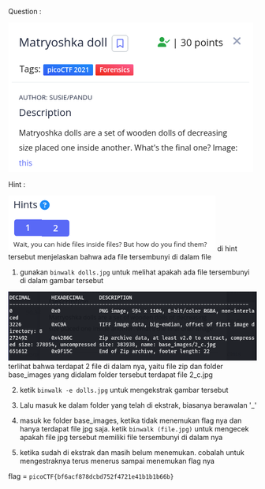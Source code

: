 Question : 

![](https://github.com/MrPayMac/picoCTF/blob/main/Forensic/Matryoshka%20doll/Question.png)

Hint :

![](https://github.com/MrPayMac/picoCTF/blob/main/Forensic/Matryoshka%20doll/Hints1.png)
di hint tersebut menjelaskan bahwa ada file tersembunyi di dalam file


1. gunakan `binwalk dolls.jpg` untuk melihat apakah ada file tersembunyi di dalam gambar tersebut

![](https://github.com/MrPayMac/picoCTF/blob/main/Forensic/Matryoshka%20doll/binwalk.png)
terlihat bahwa terdapat 2 file di dalam nya, yaitu file zip dan folder base_images yang didalam folder tersebut terdapat file 2_c.jpg

2. ketik `binwalk -e dolls.jpg` untuk mengekstrak gambar tersebut

3. Lalu masuk ke dalam folder yang telah di ekstrak, biasanya berawalan '_'
   
4. masuk ke folder base_images, ketika tidak menemukan flag nya dan hanya terdapat file jpg saja. ketik `binwalk (file.jpg)` untuk mengecek apakah file jpg tersebut memiliki file tersembunyi di dalam nya
5. ketika sudah di ekstrak dan masih belum menemukan. cobalah untuk mengestraknya terus menerus sampai menemukan flag nya

flag = `picoCTF{bf6acf878dcbd752f4721e41b1b1b66b}`


